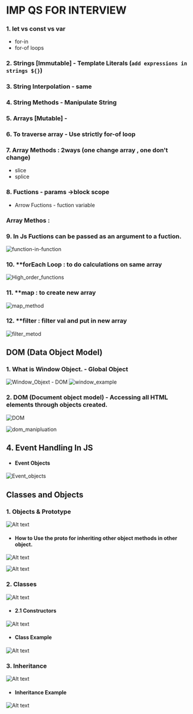 # IMP QS FOR INTERVIEW 

### 1. let vs const vs var
   * for-in
   * for-of loops

### 2. Strings [Immutable] - Template Literals (`add expressions in strings ${}`)

### 3. String Interpolation - same

### 4. String Methods - Manipulate String

### 5. Arrays [Mutable] - 
### 6. To traverse array - Use strictly for-of loop
### 7. Array Methods : 2ways (one change array , one don't change)
   * slice 
   * splice
### 8. Fuctions - params ->block scope
   * Arrow Fuctions - fuction variable  

### Array Methos :

### 9. In Js Fuctions can be passed as an argument to a fuction.
 ![function-in-function](function-in-function.png)

### 10. **forEach Loop : to do calculations on same array
 ![High_order_functions](High_order_functions.png)

### 11. **map : to create new array
 ![map_method](map_method.png)

### 12. **filter : filter val and put in new array
 ![filter_metod](filter_metod.png)


## DOM (Data Object Model)


### 1. What is Window Object. - Global Object
![Window_Objext - DOM](<Window_Objext - DOM.png>)
![window_example](window_example.png)

### 2. DOM (Document object model) - Accessing all HTML elements through objects created.
![DOM](DOM.png)

![dom_manipluation](dom_manipluation.png)

## 4. Event Handling In JS

* #### Event Objects 
![Event_objects](Event_objects.png)


## Classes and Objects

### 1. Objects & Prototype
![Alt text](Objects_1.png) 

* #### How to Use the __proto__ for inheriting other object methods in other object.

![Alt text](<Using __proto__ for accessing objects methods in another.png>)

![Alt text](Prototype_example2.png)


### 2. Classes
![Alt text](classes_js.png)

* #### 2.1 Constructors
![Alt text](construtor_classes.png)

* #### Class Example
![Alt text](Classes_Example.png)

### 3. Inheritance

![Alt text](inheritance.png)

* ####  Inheritance Example
![Alt text](Inheritance_example.png)